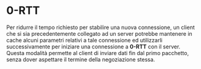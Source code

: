 # 0-RTT

Per ridurre il tempo richiesto per stabilire una nuova connessione, un client che si sia
precedentemente collegato ad un server potrebbe mantenere in cache alcuni parametri relativi
a tale connessione ed utilizzarli successivamente per iniziare una connessione a **0-RTT**
con il server. Questa modalità permette al client di inviare dati fin dal primo pacchetto,
senza dover aspettare il termine della negoziazione stessa.
